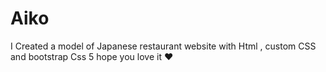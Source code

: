 # Aiko
 
I Created a model of Japanese restaurant website with Html , custom CSS and bootstrap Css 5 hope you love it ♥️
